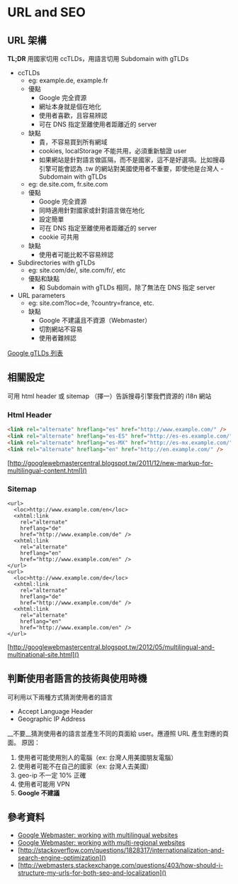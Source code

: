 # URL and SEO

## URL 架構

__TL;DR__ 用國家切用 ccTLDs，用語言切用 Subdomain with gTLDs

- ccTLDs
    - eg: example.de, example.fr
    - 優點
        - Google 完全資源
        - 網址本身就是個在地化
        - 使用者喜歡，且容易辨認
        - 可在 DNS 指定至離使用者距離近的 server
    - 缺點
        - 貴，不容易買到所有網域
        - cookies, localStorage 不能共用，必須重新驗證 user
        - 如果網站是針對語言做區隔，而不是國家，這不是好選項。比如搜尋引擎可能會認為 .tw 的網站對美國使用者不重要，即使他是台灣人
-Subdomain with gTLDs
    - eg: de.site.com, fr.site.com
    - 優點
        - Google 完全資源
        - 同時適用針對國家或針對語言做在地化
        - 設定簡單
        - 可在 DNS 指定至離使用者距離近的 server
        - cookie 可共用
    - 缺點
        - 使用者可能比較不容易辨認
- Subdirectories with gTLDs
    - eg: site.com/de/, site.com/fr/, etc
    - 優點和缺點
        - 和 Subdomain with gTLDs 相同，除了無法在 DNS 指定 server
- URL parameters
    - eg: site.com?loc=de, ?country=france, etc.
    - 缺點
        - Google 不建議且不資源（Webmaster）
        - 切割網站不容易
        - 使用者難辨認

[Google gTLDs 列表](https://support.google.com/webmasters/answer/1347922?hl=en)

## 相關設定
可用 html header 或 sitemap （擇一）告訴搜尋引擎我們資源的 i18n 網站

### Html Header

```html
<link rel="alternate" hreflang="es" href="http://www.example.com/" />
<link rel="alternate" hreflang="es-ES" href="http://es-es.example.com/" />
<link rel="alternate" hreflang="es-MX" href="http://es-mx.example.com/" />
<link rel="alternate" hreflang="en" href="http://en.example.com/" />

```

[http://googlewebmastercentral.blogspot.tw/2011/12/new-markup-for-multilingual-content.html]()

### Sitemap
```
<url>
  <loc>http://www.example.com/en</loc>
  <xhtml:link
    rel="alternate"
    hreflang="de"
    href="http://www.example.com/de" />
  <xhtml:link
    rel="alternate"
    hreflang="en"
    href="http://www.example.com/en" />
</url>
<url>
  <loc>http://www.example.com/de</loc>
  <xhtml:link
    rel="alternate"
    hreflang="de"
    href="http://www.example.com/de" />
  <xhtml:link
    rel="alternate"
    hreflang="en"
    href="http://www.example.com/en" />
</url>
```
[http://googlewebmastercentral.blogspot.tw/2012/05/multilingual-and-multinational-site.html]()

## 判斷使用者語言的技術與使用時機
可利用以下兩種方式猜測使用者的語言
- Accept Language Header
- Geographic IP Address

__不要__猜測使用者的語言並產生不同的頁面給 user。應遵照 URL 產生對應的頁面。
原因：
1. 使用者可能使用別人的電腦（ex: 台灣人用美國朋友電腦）
2. 使用者可能不在自己的國家（ex: 台灣人去美國）
3. geo-ip 不一定 10% 正確
4. 使用者可能用 VPN
5. __Google 不建議__


## 參考資料
 - [Google Webmaster: working with multilingual websites](http://googlewebmastercentral.blogspot.tw/2010/03/working-with-multilingual-websites.html)
 - [Google Webmaster: working with multi-regional websites](http://googlewebmastercentral.blogspot.tw/2010/03/working-with-multi-regional-websites.html)
 - [http://stackoverflow.com/questions/1828317/internationalization-and-search-engine-optimization]()
 - [http://webmasters.stackexchange.com/questions/403/how-should-i-structure-my-urls-for-both-seo-and-localization]()


